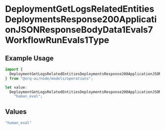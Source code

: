 # DeploymentGetLogsRelatedEntitiesDeploymentsResponse200ApplicationJSONResponseBodyData1Evals7WorkflowRunEvals1Type

## Example Usage

```typescript
import {
  DeploymentGetLogsRelatedEntitiesDeploymentsResponse200ApplicationJSONResponseBodyData1Evals7WorkflowRunEvals1Type,
} from "@orq-ai/node/models/operations";

let value:
  DeploymentGetLogsRelatedEntitiesDeploymentsResponse200ApplicationJSONResponseBodyData1Evals7WorkflowRunEvals1Type =
    "human_eval";
```

## Values

```typescript
"human_eval"
```